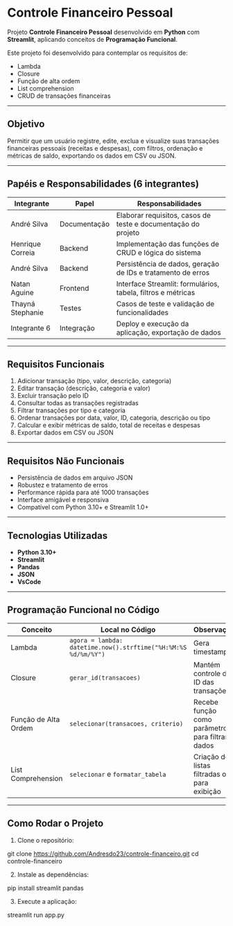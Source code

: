 #  Controle Financeiro Pessoal

Projeto  **Controle Financeiro Pessoal** desenvolvido em **Python** com **Streamlit**, aplicando conceitos de **Programação Funcional**.  

Este projeto foi desenvolvido para contemplar os requisitos de:  
- Lambda  
- Closure  
- Função de alta ordem  
- List comprehension  
- CRUD de transações financeiras  

---

## Objetivo

Permitir que um usuário registre, edite, exclua e visualize suas transações financeiras pessoais (receitas e despesas), com filtros, ordenação e métricas de saldo, exportando os dados em CSV ou JSON.

---

##  Papéis e Responsabilidades (6 integrantes)

| Integrante | Papel | Responsabilidades |
|------------|-------|-----------------|
| André Silva | Documentação | Elaborar requisitos, casos de teste e documentação do projeto |
| Henrique Correia | Backend | Implementação das funções de CRUD e lógica do sistema |
| André Silva | Backend | Persistência de dados, geração de IDs e tratamento de erros |
| Natan Aguine | Frontend | Interface Streamlit: formulários, tabela, filtros e métricas |
| Thayná Stephanie | Testes | Casos de teste e validação de funcionalidades |
| Integrante 6 | Integração | Deploy e execução da aplicação, exportação de dados |

---

##  Requisitos Funcionais

1. Adicionar transação (tipo, valor, descrição, categoria)  
2. Editar transação (descrição, categoria e valor)  
3. Excluir transação pelo ID  
4. Consultar todas as transações registradas  
5. Filtrar transações por tipo e categoria  
6. Ordenar transações por data, valor, ID, categoria, descrição ou tipo  
7. Calcular e exibir métricas de saldo, total de receitas e despesas  
8. Exportar dados em CSV ou JSON  
 

---

##  Requisitos Não Funcionais

- Persistência de dados em arquivo JSON  
- Robustez e tratamento de erros  
- Performance rápida para até 1000 transações  
- Interface amigável e responsiva  
- Compatível com Python 3.10+ e Streamlit 1.0+  

---

##  Tecnologias Utilizadas

- **Python 3.10+**  
- **Streamlit**  
- **Pandas**  
- **JSON**
- **VsCode** 

---

##  Programação Funcional no Código

| Conceito | Local no Código | Observação |
|-----------|----------------|------------|
| Lambda | `agora = lambda: datetime.now().strftime("%H:%M:%S %d/%m/%Y")` | Gera timestamp |
| Closure | `gerar_id(transacoes)` | Mantém controle do ID das transações |
| Função de Alta Ordem | `selecionar(transacoes, criterio)` | Recebe função como parâmetro para filtrar dados |
| List Comprehension | `selecionar` e `formatar_tabela` | Criação de listas filtradas ou para exibição |

---

##  Como Rodar o Projeto

1. Clone o repositório:

git clone https://github.com/Andresdo23/controle-financeiro.git
cd controle-financeiro

2. Instale as dependências:

pip install streamlit pandas

3. Execute a aplicação:

streamlit run app.py
